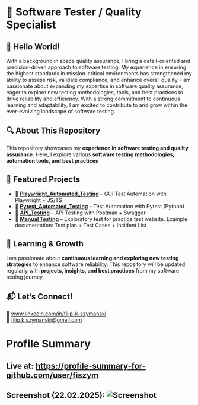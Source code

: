 # 🚀 Software Tester / Quality Specialist

## 🎉 Hello World!

With a background in space quality assurance, I bring a detail-oriented and precision-driven approach to software testing. My experience in ensuring the highest standards in mission-critical environments has strengthened my ability to assess risk, validate compliance, and enhance overall quality. I am passionate about expanding my expertise in software quality assurance, eager to explore new testing methodologies, tools, and best practices to drive reliability and efficiency. With a strong commitment to continuous learning and adaptability, I am excited to contribute to and grow within the ever-evolving landscape of software testing.

## 🔍 About This Repository  

This repository showcases my **experience in software testing and quality assurance**. Here, I explore various **software testing methodologies, automation tools, and best practices**  

## 📂 Featured Projects  

- 🔹 **[Playwright_Automated_Testing](https://github.com/fiszym/Playwright_Automated_Testing.git)** – GUI Test Automation with Playwright + JS/TS
- 🔹 **[Pytest_Automated_Testing](https://github.com/fiszym/Pytest_Automated_Testing)** – Test Automation with Pytest (Python)
- 🔹 **[API_Testing](https://github.com/fiszym/API_Testing.git)** – API Testing with Postman + Swagger
- 🔹 **[Manual Testing](https://github.com/fiszym/Manual_Testing.git)** – Exploratory test for practice test website. Example documentation: Test plan + Test Cases + Incident List 

## 📖 Learning & Growth  

I am passionate about **continuous learning and exploring new testing strategies** to enhance software reliability. This repository will be updated regularly with **projects, insights, and best practices** from my software testing journey.  

## 📬 Let’s Connect!  

💼 www.linkedin.com/in/filip-k-szymanski <br>
📧 filip.k.szymanski@gmail.com


# Profile Summary 
## Live at: https://profile-summary-for-github.com/user/fiszym
## Screenshot (22.02.2025): ![Screenshot](https://private-user-images.githubusercontent.com/122677524/415937741-deca9d6f-012e-4183-8c3a-57f2037bc64f.png?jwt=eyJhbGciOiJIUzI1NiIsInR5cCI6IkpXVCJ9.eyJpc3MiOiJnaXRodWIuY29tIiwiYXVkIjoicmF3LmdpdGh1YnVzZXJjb250ZW50LmNvbSIsImtleSI6ImtleTUiLCJleHAiOjE3NDAyNTk3NTAsIm5iZiI6MTc0MDI1OTQ1MCwicGF0aCI6Ii8xMjI2Nzc1MjQvNDE1OTM3NzQxLWRlY2E5ZDZmLTAxMmUtNDE4My04YzNhLTU3ZjIwMzdiYzY0Zi5wbmc_WC1BbXotQWxnb3JpdGhtPUFXUzQtSE1BQy1TSEEyNTYmWC1BbXotQ3JlZGVudGlhbD1BS0lBVkNPRFlMU0E1M1BRSzRaQSUyRjIwMjUwMjIyJTJGdXMtZWFzdC0xJTJGczMlMkZhd3M0X3JlcXVlc3QmWC1BbXotRGF0ZT0yMDI1MDIyMlQyMTI0MTBaJlgtQW16LUV4cGlyZXM9MzAwJlgtQW16LVNpZ25hdHVyZT0zY2JhNzgzNTFlYzI0NzViZDQ4ZmVmZDU3MDE2MjE0ZWZlOTBiODk0NTM3NWIwNjU1Nzg2NjI0YTY5MjBmMzc1JlgtQW16LVNpZ25lZEhlYWRlcnM9aG9zdCJ9.xcJ9DHooRQfXjL1MdmMabmYfGNmJlxZ_GSmLaewgFxw)
